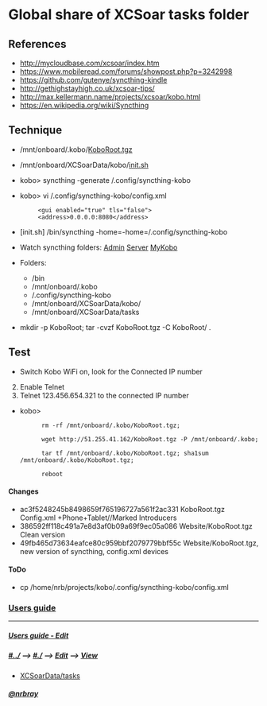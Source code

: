 # Global share of XCSoar tasks folder
## References
- <http://mycloudbase.com/xcsoar/index.htm>
- <https://www.mobileread.com/forums/showpost.php?p=3242998>
- <https://github.com/gutenye/syncthing-kindle>
- <http://gethighstayhigh.co.uk/xcsoar-tips/>
- <http://max.kellermann.name/projects/xcsoar/kobo.html> 
- <https://en.wikipedia.org/wiki/Syncthing>
## Technique
- /mnt/onboard/.kobo/[KoboRoot.tgz](./Website/KoboRoot.tgz)
- /mnt/onboard/XCSoarData/kobo/[init.sh](./KoboRoot/mnt/onboard/XCSoarData/kobo/init.sh)  
- kobo> syncthing -generate /.config/syncthing-kobo
- kobo> vi /.config/syncthing-kobo/config.xml

           <gui enabled="true" tls="false">  
           <address>0.0.0.0:8080</address>

- [init.sh] /bin/syncthing -home=-home=/.config/syncthing-kobo
- Watch syncthing folders: [Admin](http://127.0.0.1:8384) [Server](https://51.255.41.162:8384/) [MyKobo](http://192.168.8.100:8384/)
- Folders:
    - /bin
    - /mnt/onboard/.kobo
    - /.config/syncthing-kobo
    - /mnt/onboard/XCSoarData/kobo/
    - /mnt/onboard/XCSoarData/tasks
- mkdir -p KoboRoot; tar -cvzf KoboRoot.tgz -C KoboRoot/ .

## Test  
-  Switch Kobo WiFi on, look for the Connected IP number
2. Enable Telnet
3. Telnet 123.456.654.321 to the connected IP number
- kobo> 

            rm -rf /mnt/onboard/.kobo/KoboRoot.tgz; 
            
            wget http://51.255.41.162/KoboRoot.tgz -P /mnt/onboard/.kobo; 
            
            tar tf /mnt/onboard/.kobo/KoboRoot.tgz; sha1sum /mnt/onboard/.kobo/KoboRoot.tgz; 
            
            reboot

#### Changes
- ac3f5248245b8498659f765196727a561f2ac331  KoboRoot.tgz  Config.xml +Phone+Tablet//Marked Introducers  
- 386592ff118c491a7e8d3af0b09a69f9ec05a086  Website/KoboRoot.tgz  Clean version
- 49fb465d73634eafce80c959bbf2079779bbf55c  Website/KoboRoot.tgz, new version of syncthing, config.xml devices

#### ToDo
- cp /home/nrb/projects/kobo/.config/syncthing-kobo/config.xml



### [Users guide](http://51.255.41.162/?l=Ay) 



---
##### [Users guide - Edit](/home/nrb/projects/ohv-html/fly/Task-Sync.mkd)
##### [#../][This-root] --> [#./][This-location] --> [Edit][This-Source] --> [View][This-View] 
- [XCSoarData/tasks](/home/nrb/.xcsoar/tasks)  

##### [@nrbray](https://web.telegram.org/#/im?p=@nrbray)  
[This-source]: /home/nrb/projects/xcsoar/ShareAllTasks/ReadMe.md  

[This]: <file://nrb-Lenovo-ideapad-MIIX-700-12ISK/home/nrb/projects/xcsoar/ShareAllTasks/ReadMe.md>

[This-view]: file://nrb-Lenovo-ideapad-MIIX-700-12ISK/home/nrb/projects/xcsoar/ShareAllTasks/ReadMe.md  

[This-location]: file://nrb-Lenovo-ideapad-MIIX-700-12ISK/home/nrb/projects/xcsoar/ShareAllTasks  

[This-root]: /home/nrb/projects/xcsoar/  




